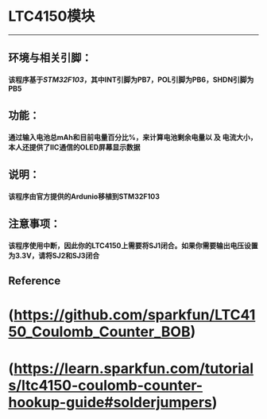 # LTC4150模块
---
## 环境与相关引脚：
#### 该程序基于*STM32F103*，其中INT引脚为PB7，POL引脚为PB6，SHDN引脚为PB5
## 功能：
#### 通过输入电池总mAh和目前电量百分比%，来计算电池剩余电量以 及 电流大小，本人还提供了IIC通信的OLED屏幕显示数据
## 说明：
#### 该程序由官方提供的Ardunio移植到STM32F103
## 注意事项：
#### 该程序使用中断，因此你的LTC4150上需要将SJ1闭合。如果你需要输出电压设置为3.3V，请将SJ2和SJ3闭合

## Reference
# (https://github.com/sparkfun/LTC4150_Coulomb_Counter_BOB)
# (https://learn.sparkfun.com/tutorials/ltc4150-coulomb-counter-hookup-guide#solderjumpers)

